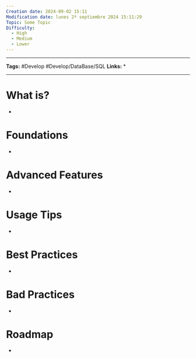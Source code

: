 ```yaml
---
Creation date: 2024-09-02 15:11
Modification date: lunes 2º septiembre 2024 15:11:29
Topic: Some Topic
Difficulty:
  - High
  - Medium
  - Lower
---
```


---

**Tags:** #Develop #Develop/DataBase/SQL 
**Links:** 
* 

---

# What is?
-

# Foundations
-

# Advanced Features
-

# Usage Tips
-

# Best Practices
-

# Bad Practices
-

# Roadmap
-
